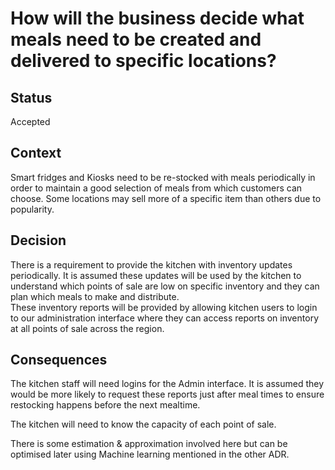 # How will the business decide what meals need to be created and delivered to specific locations?
## Status 
Accepted
 ## Context 
Smart fridges and Kiosks need to be re-stocked with meals periodically in order to maintain a good selection of meals from which customers can choose.  Some locations may sell more of a specific item than others due to popularity. 
## Decision 
There is a requirement to provide the kitchen with inventory updates periodically.  It is assumed these updates will be used by the kitchen to understand which points of sale are low on specific inventory and they can plan which meals to make and distribute.  
These inventory reports will be provided by allowing kitchen users to login to our administration interface where they can access reports on inventory at all points of sale across the region.
## Consequences
The kitchen staff will need logins for the Admin interface.  It is assumed they would be more likely to request these reports just after meal times to ensure restocking happens before the next mealtime.

The kitchen will need to know the capacity of each point of sale.

There is some estimation & approximation involved here but can be optimised later using Machine learning mentioned in the other ADR.
